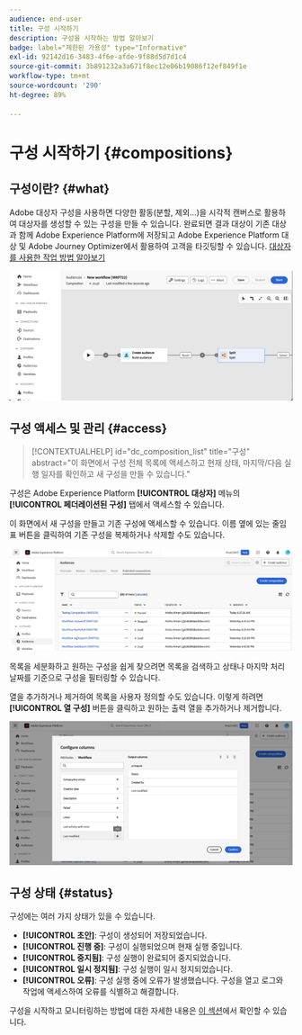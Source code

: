 ```yaml
---
audience: end-user
title: 구성 시작하기
description: 구성을 시작하는 방법 알아보기
badge: label="제한된 가용성" type="Informative"
exl-id: 92142d16-3483-4f6e-afde-9f88d5d7d1c4
source-git-commit: 3b891232a3a671f8ec12e06b19086f12ef849f1e
workflow-type: tm+mt
source-wordcount: '290'
ht-degree: 89%

---
```


# 구성 시작하기 {#compositions}

## 구성이란? {#what}

Adobe 대상자 구성을 사용하면 다양한 활동(분할, 제외…)을 시각적 캔버스로 활용하여 대상자를 생성할 수 있는 구성을 만들 수 있습니다. 완료되면 결과 대상이 기존 대상과 함께 Adobe Experience Platform에 저장되고 Adobe Experience Platform 대상 및 Adobe Journey Optimizer에서 활용하여 고객을 타깃팅할 수 있습니다. [대상자를 사용한 작업 방법 알아보기](../start/audiences.md)

![](assets/composition-example.png)

## 구성 액세스 및 관리 {#access}

>[!CONTEXTUALHELP]
>id="dc_composition_list"
>title="구성"
>abstract="이 화면에서 구성 전체 목록에 액세스하고 현재 상태, 마지막/다음 실행 일자를 확인하고 새 구성을 만들 수 있습니다."

구성은 Adobe Experience Platform **[!UICONTROL 대상자]** 메뉴의 **[!UICONTROL 페더레이션된 구성]** 탭에서 액세스할 수 있습니다.

이 화면에서 새 구성을 만들고 기존 구성에 액세스할 수 있습니다. 이름 옆에 있는 줄임표 버튼을 클릭하여 기존 구성을 복제하거나 삭제할 수도 있습니다.

![](assets/compositions-list.png)

목록을 세분화하고 원하는 구성을 쉽게 찾으려면 목록을 검색하고 상태나 마지막 처리 날짜를 기준으로 구성을 필터링할 수 있습니다.

열을 추가하거나 제거하여 목록을 사용자 정의할 수도 있습니다. 이렇게 하려면 **[!UICONTROL 열 구성]** 버튼을 클릭하고 원하는 출력 열을 추가하거나 제거합니다.

![](assets/compositions-columns.png)

## 구성 상태 {#status}

구성에는 여러 가지 상태가 있을 수 있습니다.

* **[!UICONTROL 초안]**: 구성이 생성되어 저장되었습니다.
* **[!UICONTROL 진행 중]**: 구성이 실행되었으며 현재 실행 중입니다.
* **[!UICONTROL 중지됨]**: 구성 실행이 완료되어 중지되었습니다.
* **[!UICONTROL 일시 정지됨]**: 구성 실행이 일시 정지되었습니다.
* **[!UICONTROL 오류]**: 구성 실행 중에 오류가 발생했습니다. 구성을 열고 로그와 작업에 액세스하여 오류를 식별하고 해결합니다.

구성을 시작하고 모니터링하는 방법에 대한 자세한 내용은 [이 섹션](../compositions/start-monitor-composition.md)에서 확인할 수 있습니다.

